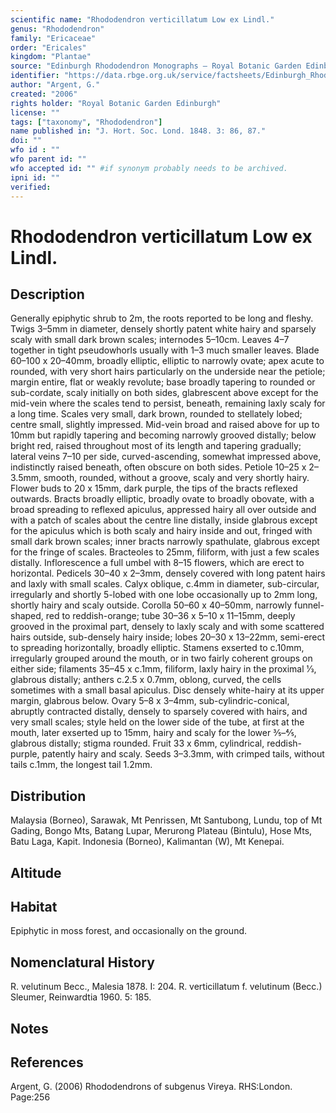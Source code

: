 ```yaml
---
scientific name: "Rhododendron verticillatum Low ex Lindl."
genus: "Rhododendron"
family: "Ericaceae"
order: "Ericales"
kingdom: "Plantae"
source: "Edinburgh Rhododendron Monographs – Royal Botanic Garden Edinburgh"
identifier: "https://data.rbge.org.uk/service/factsheets/Edinburgh_Rhododendron_Monographs.xhtml"
author: "Argent, G."
created: "2006"
rights holder: "Royal Botanic Garden Edinburgh"
license: ""
tags: ["taxonomy", "Rhododendron"]
name published in: "J. Hort. Soc. Lond. 1848. 3: 86, 87."
doi: ""
wfo id : ""
wfo parent id: ""
wfo accepted id: "" #if synonym probably needs to be archived.                      
ipni id: ""
verified:
---
```


                       

# Rhododendron verticillatum Low ex Lindl.

## Description
Generally epiphytic shrub to 2m, the roots reported to be long and fleshy. Twigs 3–5mm in diameter, densely shortly patent white hairy and sparsely scaly with small dark brown scales; internodes 5–10cm. Leaves 4–7 together in tight pseudowhorls usually with 1–3 much smaller leaves. Blade 60–100 x 20–40mm, broadly elliptic, elliptic to narrowly ovate; apex acute to rounded, with very short hairs particularly on the underside near the petiole; margin entire, flat or weakly revolute; base broadly tapering to rounded or sub-cordate, scaly initially on both sides, glabrescent above except for the mid-vein where the scales tend to persist, beneath, remaining laxly scaly for a long time. Scales very small, dark brown, rounded to stellately lobed; centre small, slightly impressed. Mid-vein broad and raised above for up to 10mm but rapidly tapering and becoming narrowly grooved distally; below bright red, raised throughout most of its length and tapering gradually; lateral veins 7–10 per side, curved-ascending, somewhat impressed above, indistinctly raised beneath, often obscure on both sides. Petiole 10–25 x 2–3.5mm, smooth, rounded, without a groove, scaly and very shortly hairy. Flower buds to 20 x 15mm, dark purple, the tips of the bracts reflexed outwards. Bracts broadly elliptic, broadly ovate to broadly obovate, with a broad spreading to reflexed apiculus, appressed hairy all over outside and with a patch of scales about the centre line distally, inside glabrous except for the apiculus which is both scaly and hairy inside and out, fringed with small dark brown scales; inner bracts narrowly spathulate, glabrous except for the fringe of scales. Bracteoles to 25mm, filiform, with just a few scales distally. Inflorescence a full umbel with 8–15 flowers, which are erect to horizontal. Pedicels 30–40 x 2–3mm, densely covered with long patent hairs and laxly with small scales. Calyx oblique, c.4mm in diameter, sub-circular, irregularly and shortly 5-lobed with one lobe occasionally up to 2mm long, shortly hairy and scaly outside. Corolla 50–60 x 40–50mm, narrowly funnel-shaped, red to reddish-orange; tube 30–36 x 5–10 x 11–15mm, deeply grooved in the proximal part, densely to laxly scaly and with some scattered hairs outside, sub-densely hairy inside; lobes 20–30 x 13–22mm, semi-erect to spreading horizontally, broadly elliptic. Stamens exserted to c.10mm, irregularly grouped around the mouth, or in two fairly coherent groups on either side; filaments 35–45 x c.1mm, filiform, laxly hairy in the proximal 1⁄3, glabrous distally; anthers c.2.5 x 0.7mm, oblong, curved, the cells sometimes with a small basal apiculus. Disc densely white-hairy at its upper margin, glabrous below. Ovary 5–8 x 3–4mm, sub-cylindric-conical, abruptly contracted distally, densely to sparsely covered with hairs, and very small scales; style held on the lower side of the tube, at first at the mouth, later exserted up to 15mm, hairy and scaly for the lower 3⁄5–4⁄5, glabrous distally; stigma rounded. Fruit 33 x 6mm, cylindrical, reddish-purple, patently hairy and scaly. Seeds 3–3.3mm, with crimped tails, without tails c.1mm, the longest tail 1.2mm.

## Distribution
Malaysia (Borneo), Sarawak, Mt Penrissen, Mt Santubong, Lundu, top of Mt Gading, Bongo Mts, Batang Lupar, Merurong Plateau (Bintulu), Hose Mts, Batu Laga, Kapit. Indonesia (Borneo), Kalimantan (W), Mt Kenepai.

## Altitude


## Habitat
Epiphytic in moss forest, and occasionally on the ground.

## Nomenclatural History
R. velutinum Becc., Malesia 1878. I: 204. R. verticillatum f. velutinum (Becc.) Sleumer, Reinwardtia 1960. 5: 185.
                       
## Notes


## References

Argent, G. (2006) Rhododendrons of subgenus Vireya. RHS:London. Page:256
